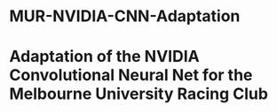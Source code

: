 # MUR-NVIDIA-CNN-Adaptation
# Adaptation of the NVIDIA Convolutional Neural Net for the Melbourne University Racing Club
